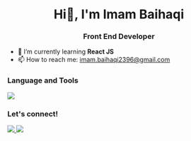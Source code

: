 <h1 align="center">Hi👋, I'm Imam Baihaqi</h1>
<h3 align="center" >Front End Developer</h3>

- 🌱 I’m currently learning **React JS**
- 📫 How to reach me: imam.baihaqi2396@gmail.com

### Language and Tools
<p>
  <a href="https://skillicons.dev">
    <img src="https://skillicons.dev/icons?i=react,ts,js,tailwind,bootstrap,css,html,github,git,vercel,postman,figma" />
  </a>
</p>

### Let's connect!
<p>
  <a href="https://www.linkedin.com/in/imam-baihaqi-10932819a/">
    <img src="https://skillicons.dev/icons?i=linkedin" />
  </a>
  <a href="https://www.instagram.com/imambaihaqi_23/">
    <img src="https://skillicons.dev/icons?i=instagram" />
  </a>
</p>

<!--
**ImamHaqi23/ImamHaqi23** is a ✨ _special_ ✨ repository because its `README.md` (this file) appears on your GitHub profile.

Here are some ideas to get you started:

- 🔭 I’m currently working on ...
- 🌱 I’m currently learning ...
- 👯 I’m looking to collaborate on ...
- 🤔 I’m looking for help with ...
- 💬 Ask me about ...
- 📫 How to reach me: ...
- 😄 Pronouns: ...
- ⚡ Fun fact: ...
-->
